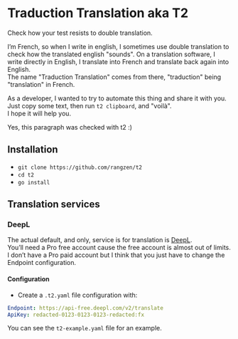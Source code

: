 # Traduction Translation aka T2

Check how your test resists to double translation.

I’m French, so when I write in english, I sometimes use double translation to
check how the translated english "sounds". On a translation software, I write directly
in English, I translate into French and translate back again into English.  
The name "Traduction Translation" comes from there, "traduction" being "translation" in French.

As a developer, I wanted to try to automate this thing and share it with you.  
Just copy some text, then run `t2 clipboard`, and "voilà".  
I hope it will help you.

Yes, this paragraph was checked with t2 :)

## Installation

* `git clone https://github.com/rangzen/t2`
* `cd t2`
* `go install`

## Translation services

### DeepL

The actual default, and only, service is for translation is [DeepL](https://deepl.com).  
You’ll need a Pro free account cause the free account is almost out of limits.  
I don’t have a Pro paid account but I think that you just have to change the Endpoint configuration.

#### Configuration

* Create a `.t2.yaml` file configuration with:

```yaml
Endpoint: https://api-free.deepl.com/v2/translate
ApiKey: redacted-0123-0123-0123-redacted:fx
```

You can see the `t2-example.yaml` file for an example.
